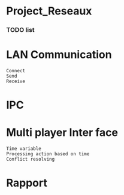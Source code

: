 # Project_Reseaux

### TODO list

#

# LAN Communication

    Connect
    Send
    Receive

# IPC

# Multi player Inter face

    Time variable
    Processing action based on time
    Conflict resolving

# Rapport
